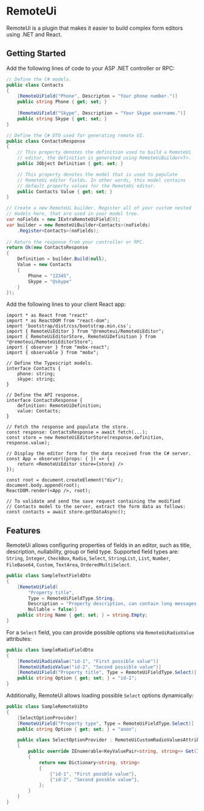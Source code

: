 # RemoteUi

RemoteUi is a plugin that makes it easier to build complex form editors using .NET and React.

## Getting Started

Add the following lines of code to your ASP .NET controller or RPC:

```cs
// Define the C# models.
public class Contacts
{
    [RemoteUiField("Phone", Descripton = "Your phone number.")] 
    public string Phone { get; set; }
    
    [RemoteUiField("Skype", Description = "Your Skype username.")]
    public string Skype { get; set; }
}

// Define the C# DTO used for generating remote UI.
public class ContactsResponse
{
    // This property denotes the definition used to build a RemoteUi
    // editor, the definition is generated using RemoteUiBuilder<T>.
    public JObject Definition { get; set; }

    // This property denotes the model that is used to populate
    // RemoteUi editor fields. In other words, this model contains
    // default property values for the RemoteUi editor.
    public Contacts Value { get; set; }
}

// Create a new RemoteUi builder. Register all of your custom nested
// models here, that are used in your model tree.
var noFields = new IExtraRemoteUiField[0];
var builder = new RemoteUiBuilder<Contacts>(noFields)
    .Register<Contacts>(noFields);
    
// Return the response from your controller or RPC.
return Ok(new ContactsResponse
{
    Definition = builder.Build(null),
    Value = new Contacts
    {
        Phone = "12345",
        Skype = "@skype"
    }
});
```

Add the following lines to your client React app:

```tsx
import * as React from "react"
import * as ReactDOM from "react-dom";
import 'bootstrap/dist/css/bootstrap.min.css';
import { RemoteUiEditor } from "@remoteui/RemoteUiEditor";
import { RemoteUiEditorStore, RemoteUiDefinition } from "@remoteui/RemoteUiEditorStore";
import { observer } from "mobx-react";
import { observable } from "mobx";

// Define the Typescript models.
interface Contacts {
    phone: string;
    skype: string;
}

// Define the API response.
interface ContactsResponse {
    definition: RemoteUiDefinition;
    value: Contacts;
}

// Fetch the response and populate the store. 
const response: ContactsResponse = await fetch(...);
const store = new RemoteUiEditorStore(response.definition, response.value);

// Display the editor form for the data received from the C# server.
const App = observer((props: { }) => {
    return <RemoteUiEditor store={store} />
});

const root = document.createElement("div");
document.body.append(root);
ReactDOM.render(<App />, root);

// To validate and send the save request containing the modified
// Contacts model to the server, extract the form data as follows:
const contacts = await store.getDataAsync();
```

## Features

RemoteUi allows configuring properties of fields in an editor, such as title, description, nullability, group or field type. Supported field types are: `String`, `Integer`, `CheckBox`, `Radio`, `Select`, `StringList`, `List`, `Number`, `FileBase64`, `Custom`, `TextArea`, `OrderedMultiSelect`. 

```cs
public class SampleTextFieldDto
{
    [RemoteUiField(
        "Property title",
        Type = RemoteUiFieldType.String,
        Description = "Property description, can contain long messages.",
        Nullable = false)]
    public string Name { get; set; } = string.Empty;
}
```

For a `Select` field, you can provide possible options via `RemoteUiRadioValue` attributes:

```cs
public class SampleRadioFieldDto
{
    [RemoteUiRadioValue("id-1", "First possible value")]
    [RemoteUiRadioValue("id-2", "Second possible value")]
    [RemoteUiField("Property title", Type = RemoteUiFieldType.Select)]
    public string Option { get; set; } = "id-1";
}
```

Additionally, RemoteUi allows loading possible `Select` options dynamically:

```cs
public class SampleRemoteUiDto
{
    [SelectOptionProvider]
    [RemoteUiField("Property type", Type = RemoteUiFieldType.Select)]
    public string Option { get; set; } = "anon";

    public class SelectOptionProvider : RemoteUiCustomRadioValuesAttribute
    {
        public override IEnumerable<KeyValuePair<string, string>> Get(IServiceProvider services)
        {
            return new Dictionary<string, string>
            {
                {"id-1", "First possble value"},
                {"id-2", "Second possble value"},
            };
        }
    }
}
```

